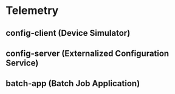 # Telemetry
## config-client (Device Simulator)

## config-server (Externalized Configuration Service)

## batch-app (Batch Job Application)
